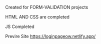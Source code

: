 Created for FORM-VALIDATION projects 

HTML AND CSS are completed

JS Completed

Previre Site https://loginpageow.netlify.app/
